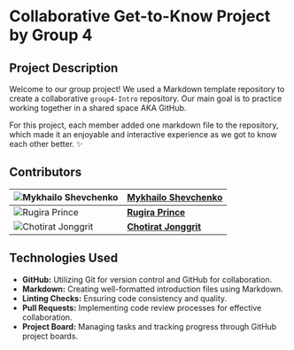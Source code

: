 # Collaborative Get-to-Know Project by Group 4

## Project Description

Welcome to our group project! We used a Markdown template repository to create a
collaborative `group4-Intro` repository. Our main goal is to practice working
together in a shared space AKA GitHub.

For this project, each member added one markdown file to the repository, which
made it an enjoyable and interactive experience as we got to know each other
better. ✨

## Contributors

| ![Mykhailo Shevchenko](https://avatars.githubusercontent.com/u/105544023?v=4) | [**Mykhailo Shevchenko**](https://github.com/HYF-Class22/group4-Intro/blob/main/members/misha.md)  |
| ----------------------------------------------------------------------------- | -------------------------------------------------------------------------------------------------- |
| ![Rugira Prince](https://avatars.githubusercontent.com/u/35040023?v=4)        | [**Rugira Prince**](https://github.com/HYF-Class22/group4-Intro/blob/main/members/rugiraprince.md) |
| ![Chotirat Jonggrit](https://avatars.githubusercontent.com/u/19163475?v=4)    | [**Chotirat Jonggrit**](https://github.com/HYF-Class22/group4-Intro/blob/main/members/jgchoti.md)  |

## Technologies Used

- **GitHub:** Utilizing Git for version control and GitHub for collaboration.
- **Markdown:** Creating well-formatted introduction files using Markdown.
- **Linting Checks:** Ensuring code consistency and quality.
- **Pull Requests:** Implementing code review processes for effective
  collaboration.
- **Project Board:** Managing tasks and tracking progress through GitHub project
  boards.
